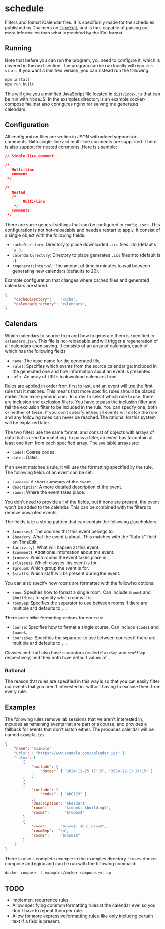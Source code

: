 # schedule

Filters and format iCalendar files. It is specifically made for the schedules
published by Chalmers on
[TimeEdit](https://cloud.timeedit.net/chalmers/web/public/ri1Q7.html), and is
thus capable of parsing out more information than what is provided by the iCal
format.

## Running

Note that before you can run the program, you need to configure it, which is
covered in the next section. The program can be run locally with `npm run
start`. If you want a minified version, you can instead run the following:

```sh
npm install
npm run build
```

This will give you a minified JavaScript file located in `dist/index.js` that
can be run with NodeJS. In the examples directory is an example docker-compose
file that also configures nginx for serving the generated calendars.

## Configuration

All configuration files are written in JSON with added support for comments.
Both single-line and multi-line comments are supported. There is also support
for nested comments. Here is a sample:

```json
// Single-line comment

/*
   Multi-line
   comment
 */

/*
   Nested
   /*
        Multi-line
    */
   comments
 */
```

There are some general settings that can be configured in `config.json`. This
configuration is not hot-reloadable and needs a restart to apply. It consist of
a single object with the following fields:

* `cacheDirectory`: Directory to place downloaded `.ics` files into (defaults
  is `.`).
* `calendarDirectory`: Directory to place generates `.ics` files into (default
  is `.`).
* `regenerateInterval`: The amount of time in minutes to wait between generating
  new calendars (defaults to 20).

Example configuration that changes where cached files and generated calendars
are stored.

```json
{
    "cacheDirectory":    "cache",
    "calendarDirectory": "calendars",
}
```

## Calendars

Which calendars to source from and how to generate them is specified in
`calendars.json`. This file is hot-reloadable and will trigger a regeneration
of all calendars upon saving. It consists of an array of calendars, each of
which has the following fields:

* `name`: The base name for the generated file.
* `rules`: Specifies which events from the source calendar get included in the
  generated one and how information about an event is presented.
* `urls`: An array of URLs to download calendars from.

Rules are applied in order from first to last, and an event will use the first
rule that it matches. This means that more specific rules should be placed
earlier than more generic ones. In order to select which rule to use, there are
inclusion and exclusion filters. You have to pass the inclusion filter and fail
the exclusion filter to be included in the rule. You can specify one, both or
neither of these. If you don't specify either, all events will match the rule
and any following rules can never be reached. The rational for this system will
be explained later.

The two filters use the same format, and consist of objects with arrays of data
that is used for matching. To pass a filter, an event has to contain at least
one item from each specified array. The available arrays are:

* `codes`: Course codes.
* `dates`: Dates.

If an event matches a rule, it will use the formatting specified by the rule. The
following fields of an event can be set:

* `summary`: A short summary of the event.
* `description`: A more detailed description of the event.
* `rooms`: Where the event takes place.

You don't need to provide all of the fields, but if none are present, the event
won't be added to the calendar. This can be combined with the filters to remove
unwanted events.

The fields take a string pattern that can contain the following placeholders:

* `$courses$`: The courses that this event belongs to.
* `$header$`: What the event is about. This matches with the "Rubrik" field on
  TimeEdit.
* `$activity$`: What will happen at this event.
* `$comment$`: Additional information about this event.
* `$rooms$`: Which rooms the event takes place in.
* `$classes$`: Which classes this event is for.
* `$group$`: Which group the event is for.
* `$staff$`: Which staff will be present during the event.

You can also specify how rooms are formatted with the following options:

* `room`: Specifies how to format a single room. Can include `$room$` and
  `$building$` to specify which rooms it is.
* `roomSep`: Specifies the separator to use between rooms if there are multiple
  and defaults to `, `.

There are similar formatting options for courses:

* `course`: Specifies how to format a single course. Can include `$code$` and
  `$name$`.
* `courseSep`: Specifies the separator to use between courses if there are multiple
  and defaults to `, `.

Classes and staff also have separators (called `classSep` and `staffSep`
respectively) and they both have default values of `, `.


### Rational

The reason that rules are specified in this way is so that you can easily
filter our events that you aren't interested in, without having to exclude them
from every rule.

## Examples

The following rules remove lab sessions that we aren't interested in, includes
all remaining events that are part of a course, and provides a fallback for
events that don't match either. The produces calendar will be named
`example.ics`.

```json
{
    "name": "example"
    "urls": [ "https://www.example.com/calendar.ics" ]
    "rules": [
        {
            "exclude": {
                "dates": [ "2024-11-25 17:15", "2024-12-13 17:15" ]
            }
        }
        {
            "include": {
                "codes": [ "ABC123" ]
            },
            "description": "$header$",
            "room":        "$room$: $building$",
            "rooms":       "$rooms$"
        }
        {
            "room":      "$room$: $building$",
            "roomSep":  "\n",
            "rooms":     "$rooms$"
        }
    ]
}
```

There is also a complete example in the examples directory. It uses docker
compose and nginx and can be run with the following command:

```sh
docker compose -f examples/docker-compose.yml up
```

## TODO

* Implement recurrence rules.
* Allow specifying common formatting rules at the calendar level so you don't
  have to repeat them per rule.
* Allow for more expressive formatting rules, like only including certain text
  if a field is present.
